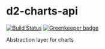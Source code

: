 # d2-charts-api

[![Build Status](https://travis-ci.org/dhis2/d2-charts-api.svg)](https://travis-ci.org/dhis2/d2-charts-api) [![Greenkeeper badge](https://badges.greenkeeper.io/dhis2/d2-charts-api.svg)](https://greenkeeper.io/)

Abstraction layer for charts
